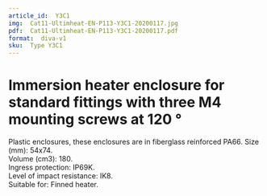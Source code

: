 ```yaml
---
article_id:  Y3C1
img:  Cat11-Ultimheat-EN-P113-Y3C1-20200117.jpg
pdf:  Cat11-Ultimheat-EN-P113-Y3C1-20200117.pdf
format:  diva-v1
sku:  Type Y3C1
---
```


# Immersion heater enclosure for standard fittings with three M4 mounting screws at 120 °
Plastic enclosures, these enclosures are in fiberglass reinforced PA66.
Size (mm): 54x74.  
Volume (cm3): 180.  
Ingress protection: IP69K.  
Level of impact resistance: IK8.  
Suitable for: Finned heater.  

